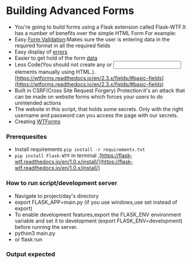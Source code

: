 #  Building Advanced Forms
- You're going to build forms using a Flask extension called Flask-WTF.It has a number of benefits over the simple HTML Form
For example:
- Easy [Form Validation](https://wtforms.readthedocs.io/en/2.3.x/validators/#module-wtforms.validators):Makes sure the user is entering data in the required format in all the required fields
- Easy display of [errors](https://wtforms.readthedocs.io/en/2.3.x/crash_course/#displaying-errors)
- Easier to get hold of the form [data](https://wtforms.readthedocs.io/en/2.3.x/crash_course/#how-forms-get-data)
- Less Code(You should not create any <label> or <input> elements manually using HTML.).[https://wtforms.readthedocs.io/en/2.3.x/fields/#basic-fields](https://wtforms.readthedocs.io/en/2.3.x/fields/#basic-fields)
- Built in CSRF(Cross Site Request Forgery) Protection:it's an attack that can be made on website forms which forces your users to do unintended actions
- The website in this script, that holds some secrets. Only with the right username and password can you access the page with our secrets.
- Creating [WTForms](https://flask-wtf.readthedocs.io/en/1.0.x/form/)

### Prerequesites
- Install requirements `pip install -r requirements.txt`
- `pip install Flask-WTF` in terminal ,[https://flask-wtf.readthedocs.io/en/1.0.x/install/](https://flask-wtf.readthedocs.io/en/1.0.x/install/)

### How to run script/development server
- Navigate to project/day's directory
- export FLASK_APP=main.py (if you use windows,use set instead of export)
- To enable development features,export the FLASK_ENV environment variable and set it to development (export FLASK_ENV=development) before running the server.
- python3 main.py
- or flask run

### Output expected
